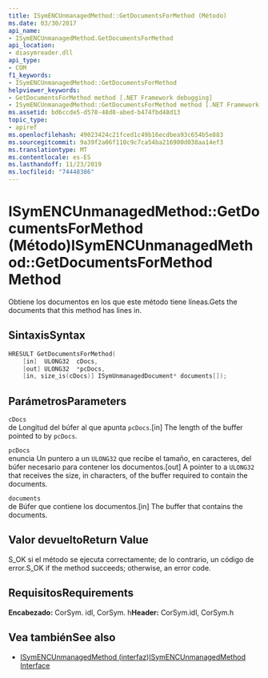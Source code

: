 ```yaml
---
title: ISymENCUnmanagedMethod::GetDocumentsForMethod (Método)
ms.date: 03/30/2017
api_name:
- ISymENCUnmanagedMethod.GetDocumentsForMethod
api_location:
- diasymreader.dll
api_type:
- COM
f1_keywords:
- ISymENCUnmanagedMethod::GetDocumentsForMethod
helpviewer_keywords:
- GetDocumentsForMethod method [.NET Framework debugging]
- ISymENCUnmanagedMethod::GetDocumentsForMethod method [.NET Framework debugging]
ms.assetid: bd6ccde5-d578-48d8-abed-b474fbd48d13
topic_type:
- apiref
ms.openlocfilehash: 49023424c21fced1c49b16ecdbea93c654b5e883
ms.sourcegitcommit: 9a39f2a06f110c9c7ca54ba216900d038aa14ef3
ms.translationtype: MT
ms.contentlocale: es-ES
ms.lasthandoff: 11/23/2019
ms.locfileid: "74448386"
---
```

# <a name="isymencunmanagedmethodgetdocumentsformethod-method"></a><span data-ttu-id="41d77-102">ISymENCUnmanagedMethod::GetDocumentsForMethod (Método)</span><span class="sxs-lookup"><span data-stu-id="41d77-102">ISymENCUnmanagedMethod::GetDocumentsForMethod Method</span></span>
<span data-ttu-id="41d77-103">Obtiene los documentos en los que este método tiene líneas.</span><span class="sxs-lookup"><span data-stu-id="41d77-103">Gets the documents that this method has lines in.</span></span>  
  
## <a name="syntax"></a><span data-ttu-id="41d77-104">Sintaxis</span><span class="sxs-lookup"><span data-stu-id="41d77-104">Syntax</span></span>  
  
```cpp  
HRESULT GetDocumentsForMethod(  
    [in]  ULONG32  cDocs,  
    [out] ULONG32  *pcDocs,   
    [in, size_is(cDocs)] ISymUnmanagedDocument* documents[]);  
```  
  
## <a name="parameters"></a><span data-ttu-id="41d77-105">Parámetros</span><span class="sxs-lookup"><span data-stu-id="41d77-105">Parameters</span></span>  
 `cDocs`  
 <span data-ttu-id="41d77-106">de Longitud del búfer al que apunta `pcDocs`.</span><span class="sxs-lookup"><span data-stu-id="41d77-106">[in] The length of the buffer pointed to by `pcDocs`.</span></span>  
  
 `pcDocs`  
 <span data-ttu-id="41d77-107">enuncia Un puntero a un `ULONG32` que recibe el tamaño, en caracteres, del búfer necesario para contener los documentos.</span><span class="sxs-lookup"><span data-stu-id="41d77-107">[out] A pointer to a `ULONG32` that receives the size, in characters, of the buffer required to contain the documents.</span></span>  
  
 `documents`  
 <span data-ttu-id="41d77-108">de Búfer que contiene los documentos.</span><span class="sxs-lookup"><span data-stu-id="41d77-108">[in] The buffer that contains the documents.</span></span>  
  
## <a name="return-value"></a><span data-ttu-id="41d77-109">Valor devuelto</span><span class="sxs-lookup"><span data-stu-id="41d77-109">Return Value</span></span>  
 <span data-ttu-id="41d77-110">S_OK si el método se ejecuta correctamente; de lo contrario, un código de error.</span><span class="sxs-lookup"><span data-stu-id="41d77-110">S_OK if the method succeeds; otherwise, an error code.</span></span>  
  
## <a name="requirements"></a><span data-ttu-id="41d77-111">Requisitos</span><span class="sxs-lookup"><span data-stu-id="41d77-111">Requirements</span></span>  
 <span data-ttu-id="41d77-112">**Encabezado:** CorSym. idl, CorSym. h</span><span class="sxs-lookup"><span data-stu-id="41d77-112">**Header:** CorSym.idl, CorSym.h</span></span>  
  
## <a name="see-also"></a><span data-ttu-id="41d77-113">Vea también</span><span class="sxs-lookup"><span data-stu-id="41d77-113">See also</span></span>

- [<span data-ttu-id="41d77-114">ISymENCUnmanagedMethod (interfaz)</span><span class="sxs-lookup"><span data-stu-id="41d77-114">ISymENCUnmanagedMethod Interface</span></span>](../../../../docs/framework/unmanaged-api/diagnostics/isymencunmanagedmethod-interface.md)
